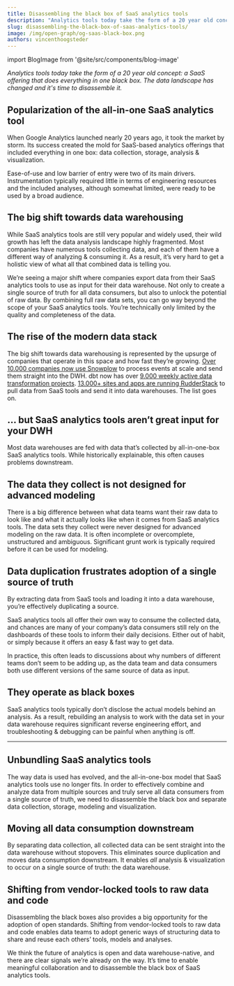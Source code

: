 ```yaml
---
title: Disassembling the black box of SaaS analytics tools
description: "Analytics tools today take the form of a 20 year old concept: a SaaS offering that does everything in one black box. The data landscape has changed and it's time to disassemble it."
slug: disassembling-the-black-box-of-saas-analytics-tools/
image: /img/open-graph/og-saas-black-box.png
authors: vincenthoogsteder
---
```


<head>
  <meta property="og:title" content="Why Objectiv captures the logical structure of your product inside your dataset" />
</head>

import BlogImage from '@site/src/components/blog-image'

*Analytics tools today take the form of a 20 year old concept: a SaaS offering that does everything in one black box. The data landscape has changed and it's time to disassemble it.*

<!--truncate-->

## Popularization of the all-in-one SaaS analytics tool
When Google Analytics launched nearly 20 years ago, it took the market by storm. Its success created the mold for SaaS-based analytics offerings that included everything in one box: data collection, storage, analysis & visualization.

Ease-of-use and low barrier of entry were two of its main drivers. Instrumentation typically required little in terms of engineering resources and the included analyses, although somewhat limited, were ready to be used by a broad audience.

<BlogImage url='img/blog/urchin.jpeg'
  size="large"
  caption="Urchin Analytics, to become Google Analytics after acquisition." />


## The big shift towards data warehousing
While SaaS analytics tools are still very popular and widely used, their wild growth has left the data analysis landscape highly fragmented. Most companies have numerous tools collecting data, and each of them have a different way of analyzing & consuming it. As a result, it’s very hard to get a holistic view of what all that combined data is telling you.

We’re seeing a major shift where companies export data from their SaaS analytics tools to use as input for their data warehouse. Not only to create a single source of truth for all data consumers, but also to unlock the potential of raw data. By combining full raw data sets, you can go way beyond the scope of your SaaS analytics tools. You’re technically only limited by the quality and completeness of the data.

## The rise of the modern data stack
The big shift towards data warehousing is represented by the upsurge of companies that operate in this space and how fast they’re growing. [Over 10.000 companies now use Snowplow](https://snowplowanalytics.com/) to process events at scale and send them straight into the DWH. dbt now has over [9.000 weekly active data transformation projects](https://www.getdbt.com/blog/next-layer-of-the-modern-data-stack/). [13.000+ sites and apps are running RudderStack](https://www.rudderstack.com/) to pull data from SaaS tools and send it into data warehouses. The list goes on.

<BlogImage url='img/blog/dbt-cloud.png'
  size="large" 
  caption="dbt Cloud in action" />

## ... but SaaS analytics tools aren’t great input for your DWH
Most data warehouses are fed with data that’s collected by all-in-one-box SaaS analytics tools. While historically explainable, this often causes problems downstream.

## The data they collect is not designed for advanced modeling
There is a big difference between what data teams want their raw data to look like and what it actually looks like when it comes from SaaS analytics tools. The data sets they collect were never designed for advanced modeling on the raw data. It is often incomplete or overcomplete, unstructured and ambiguous. Significant grunt work is typically required before it can be used for modeling.

## Data duplication frustrates adoption of a single source of truth
By extracting data from SaaS tools and loading it into a data warehouse, you’re effectively duplicating a source.

SaaS analytics tools all offer their own way to consume the collected data, and chances are many of your company’s data consumers still rely on the dashboards of these tools to inform their daily decisions. Either out of habit, or simply because it offers an easy & fast way to get data.

In practice, this often leads to discussions about why numbers of different teams don’t seem to be adding up, as the data team and data consumers both use different versions of the same source of data as input.

<BlogImage url='img/blog/before-saas.png' size="large" />

## They operate as black boxes
SaaS analytics tools typically don’t disclose the actual models behind an analysis. As a result, rebuilding an analysis to work with the data set in your data warehouse requires significant reverse engineering effort, and troubleshooting & debugging can be painful when anything is off.

---

## Unbundling SaaS analytics tools
The way data is used has evolved, and the all-in-one-box model that SaaS analytics tools use no longer fits. In order to effectively combine and analyze data from multiple sources and truly serve all data consumers from a single source of truth, we need to disassemble the black box and separate data collection, storage, modeling and visualization.

## Moving all data consumption downstream
By separating data collection, all collected data can be sent straight into the data warehouse without stopovers. This eliminates source duplication and moves data consumption downstream. It enables *all* analysis & visualization to occur on a single source of truth: the data warehouse.

<BlogImage url='img/blog/after-saas.png' size="large" />

## Shifting from vendor-locked tools to raw data and code
Disassembling the black boxes also provides a big opportunity for the adoption of open standards. Shifting from vendor-locked tools to raw data and code enables data teams to adopt generic ways of structuring data to share and reuse each others’ tools, models and analyses.

We think the future of analytics is open and data warehouse-native, and there are clear signals we’re already on the way. It’s time to enable meaningful collaboration and to disassemble the black box of SaaS analytics tools.

